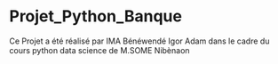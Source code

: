 # Projet_Python_Banque
Ce Projet a été réalisé par IMA Bénéwendé Igor Adam dans le cadre du cours python data science de  M.SOME Nibènaon
